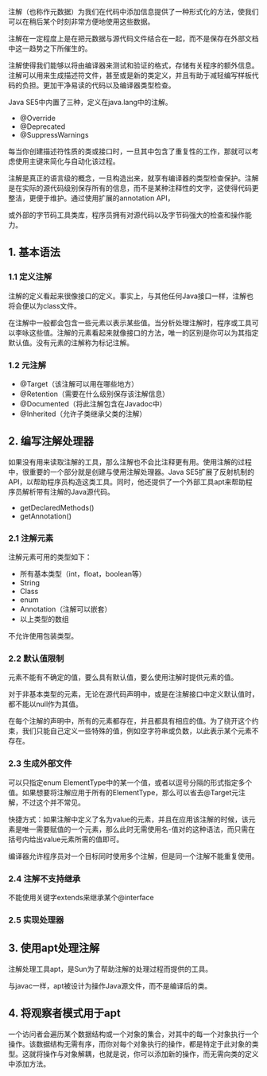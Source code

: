注解（也称作元数据）为我们在代码中添加信息提供了一种形式化的方法，使我们可以在稍后某个时刻非常方便地使用这些数据。

注解在一定程度上是在把元数据与源代码文件结合在一起，而不是保存在外部文档中这一趋势之下所催生的。

注解使得我们能够以将由编译器来测试和验证的格式，存储有关程序的额外信息。注解可以用来生成描述符文件，甚至或是新的类定义，并且有助于减轻编写样板代码的负担。更加干净易读的代码以及编译器类型检查。

Java SE5中内置了三种，定义在java.lang中的注解。



- @Override
- @Deprecated
- @SuppressWarnings

每当你创建描述符性质的类或接口时，一旦其中包含了重复性的工作，那就可以考虑使用主键来简化与自动化该过程。

注解是真正的语言级的概念，一旦构造出来，就享有编译器的类型检查保护。注解是在实际的源代码级别保存所有的信息，而不是某种注释性的文字，这使得代码更整洁，更便于维护。通过使用扩展的annotation API，

或外部的字节码工具类库，程序员拥有对源代码以及字节码强大的检查和操作能力。

## 1. 基本语法

### 1.1 定义注解

注解的定义看起来很像接口的定义。事实上，与其他任何Java接口一样，注解也将会便以为class文件。

在注解中一般都会包含一些元素以表示某些值。当分析处理注解时，程序或工具可以李咏这些值。注解的元素看起来就像接口的方法，唯一的区别是你可以为其指定默认值。没有元素的注解称为标记注解。

### 1.2 元注解

- @Target（该注解可以用在哪些地方）
- @Retention（需要在什么级别保存该注解信息）
- @Documented（将此注解包含在Javadoc中）
- @Inherited（允许子类继承父类的注解）

## 2. 编写注解处理器

如果没有用来读取注解的工具，那么注解也不会比注释更有用。使用注解的过程中，很重要的一个部分就是创建与使用注解处理器。Java SE5扩展了反射机制的API，以帮助程序员构造这类工具。同时，他还提供了一个外部工具apt来帮助程序员解析带有注解的Java源代码。

- getDeclaredMethods()
- getAnnotation()

### 2.1 注解元素

注解元素可用的类型如下：

- 所有基本类型（int，float，boolean等）
- String
- Class
- enum
- Annotation（注解可以嵌套）
- 以上类型的数组

不允许使用包装类型。

### 2.2 默认值限制

元素不能有不确定的值，要么具有默认值，要么使用注解时提供元素的值。

对于非基本类型的元素，无论在源代码声明中，或是在注解接口中定义默认值时，都不能以null作为其值。

在每个注解的声明中，所有的元素都存在，并且都具有相应的值。为了绕开这个约束，我们只能自己定义一些特殊的值，例如空字符串或负数，以此表示某个元素不存在。

### 2.3 生成外部文件

可以只指定enum ElementType中的某一个值，或者以逗号分隔的形式指定多个值。如果想要将注解应用于所有的ElementType，那么可以省去@Target元注解，不过这个并不常见。

快捷方式：如果注解中定义了名为value的元素，并且在应用该注解的时候，该元素是唯一需要赋值的一个元素，那么此时无需使用名-值对的这种语法，而只需在括号内给出value元素所需的值即可。

编译器允许程序员对一个目标同时使用多个注解，但是同一个注解不能重复使用。

### 2.4 注解不支持继承

不能使用关键字extends来继承某个@interface

### 2.5 实现处理器

## 3. 使用apt处理注解

注解处理工具apt，是Sun为了帮助注解的处理过程而提供的工具。

与javac一样，apt被设计为操作Java源文件，而不是编译后的类。

## 4. 将观察者模式用于apt

一个访问者会遍历某个数据结构或一个对象的集合，对其中的每一个对象执行一个操作。该数据结构无需有序，而你对每个对象执行的操作，都是特定于此对象的类型。这就将操作与对象解耦，也就是说，你可以添加新的操作，而无需向类的定义中添加方法。
